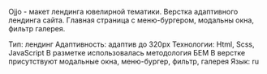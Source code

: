 Ojjo - макет лендинга ювелирной тематики. Верстка адаптивного лендинга сайта. Главная страница с меню-бургером, модальны окна, фильтр галерея.

Тип: лендинг
Адаптивность: адаптив до 320px
Технологии: Html, Scss, JavaScript
В разметке использовалась методология БЕМ
В верстке присутствуют модальные окна, меню-бургер, фильтр, галерея
Язык: ru